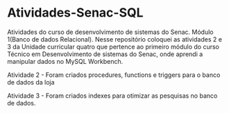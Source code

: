 # Atividades-Senac-SQL
Atividades do curso de desenvolvimento de sistemas do Senac. Módulo 1(Banco de dados Relacional).
Nesse repositório coloquei as atividades 2 e 3 da Unidade curricular quatro que pertence ao primeiro módulo do curso Técnico em Desenvolvimento de sistemas do Senac,
onde aprendi a manipular dados no MySQL Workbench.

Atividade 2 - Foram criados procedures, functions e triggers para o banco de dados da loja

Atividade 3 - Foram criados indexes para otimizar as pesquisas no banco de dados.
